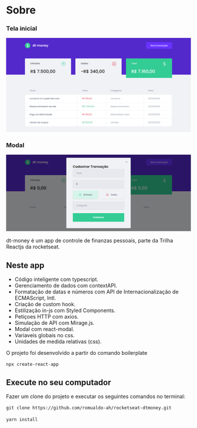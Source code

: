 # Sobre
### Tela inicial
![Tela Inicial](https://github.com/romualdo-ah/rocketseat-dtmoney/blob/main/public/screencapture-localhost-3000-2021-06-26-21_46_34.png?raw=true)
### Modal
![Tela Inicial](https://github.com/romualdo-ah/rocketseat-dtmoney/blob/main/public/screencapture-localhost-3000-2021-06-26-21_47_40.png?raw=true)

dt-money é um app de controle de finanzas pessoais, parte da Trilha Reactjs da rocketseat.

## Neste app

- Código inteligente com typescript.
- Gerenciamento de dados com contextAPI.
- Formatação de datas e números com API de Internacionalização de ECMAScript, Intl.
- Criação de custom hook.
- Estilização in-js com Styled Components.
- Petiçoes HTTP com axios.
- Simulação de API com Mirage.js.
- Modal com react-modal.
- Variaveis globais no css.
- Unidades de medida relativas (css).


O projeto foi desenvolvido a partir do comando boilerplate 

    npx create-react-app
## Execute no seu computador

 Fazer um clone do projeto e executar os seguintes comandos no terminal:

    git clone https://github.com/romualdo-ah/rocketseat-dtmoney.git
    
    yarn install
